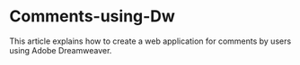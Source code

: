 # Comments-using-Dw
This article explains how to create a web application for comments by users using Adobe Dreamweaver.
